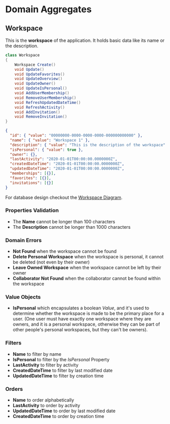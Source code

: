 # Domain Aggregates

## Workspace

This is the **workspace** of the application. It holds basic data like its name or the description.

```csharp
class Workspace
{
    Workspace Create()
    void Update()
    void UpdateFavorites()
    void UpdateOverview()
    void UpdateOwner()
    void UpdateIsPersonal()
    void AddUserMembership()
    void RemoveUserMembership()
    void RefreshUpdatedDateTime()
    void RefreshActivity()
    void AddInvitation()
    void RemoveInvitation()
}
```

```json
{
  "id": { "value": "00000000-0000-0000-0000-000000000000" },
  "name": { "value": "Workspace 1" },
  "description": { "value": "This is the description of the workspace" },
  "isPersonal": { "value": true },
  "owner": {},
  "lastActivity": "2020-01-01T00:00:00.0000000Z",
  "createdDateTime": "2020-01-01T00:00:00.0000000Z",
  "updatedDateTime": "2020-01-01T00:00:00.0000000Z",
  "memberships": [{}],
  "favorites": [{}],
  "invitations": [{}]
}
```

For database design checkout the [Workspace Diagram](../../database-diagrams/aggregates/Diagram.Workspace.md).

### Properties Validation

- The **Name** cannot be longer than 100 characters
- The **Description** cannot be longer than 1000 characters

### Domain Errors

- **Not Found** when the workspace cannot be found
- **Delete Personal Workspace** when the workspace is personal, it cannot be deleted (not even by their owner)
- **Leave Owned Workspace** when the workspace cannot be left by their owner
- **Collaborator Not Found** when the collaborator cannot be found within the workspace

### Value Objects

- **IsPersonal** which encapsulates a boolean *Value*, 
and it's used to determine whether the workspace is made to be the primary place for a user. 
(One user must have exactly one workspace where they are owners, and it is a personal workspace, 
otherwise they can be part of other people's personal workspaces, but they can't be owners).

### Filters

- **Name** to filter by name
- **IsPersonal** to filter by the *IsPersonal* Property
- **LastActivity** to filter by activity
- **CreatedDateTime** to filter by last modified date
- **UpdatedDateTime** to filter by creation time

### Orders

- **Name** to order alphabetically
- **LastActivity** to order by activity
- **UpdatedDateTime** to order by last modified date
- **CreatedDateTime** to order by creation time
